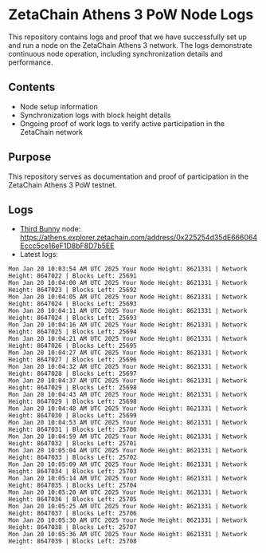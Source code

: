 # ZetaChain Athens 3 PoW Node Logs
This repository contains logs and proof that we have successfully set up and run a node on the ZetaChain Athens 3 network. The logs demonstrate continuous node operation, including synchronization details and performance.

## Contents
- Node setup information
- Synchronization logs with block height details
- Ongoing proof of work logs to verify active participation in the ZetaChain network

## Purpose
This repository serves as documentation and proof of participation in the ZetaChain Athens 3 PoW testnet.

## Logs

- [Third Bunny](https://thirdbunny.xyz/) node: https://athens.explorer.zetachain.com/address/0x225254d35dE666064Eccc5ce16eF1D8bF8D7b5EE
- Latest logs:
```
Mon Jan 20 10:03:54 AM UTC 2025 Your Node Height: 8621331 | Network Height: 8647022 | Blocks Left: 25691
Mon Jan 20 10:04:00 AM UTC 2025 Your Node Height: 8621331 | Network Height: 8647023 | Blocks Left: 25692
Mon Jan 20 10:04:05 AM UTC 2025 Your Node Height: 8621331 | Network Height: 8647024 | Blocks Left: 25693
Mon Jan 20 10:04:11 AM UTC 2025 Your Node Height: 8621331 | Network Height: 8647024 | Blocks Left: 25693
Mon Jan 20 10:04:16 AM UTC 2025 Your Node Height: 8621331 | Network Height: 8647025 | Blocks Left: 25694
Mon Jan 20 10:04:21 AM UTC 2025 Your Node Height: 8621331 | Network Height: 8647026 | Blocks Left: 25695
Mon Jan 20 10:04:27 AM UTC 2025 Your Node Height: 8621331 | Network Height: 8647027 | Blocks Left: 25696
Mon Jan 20 10:04:32 AM UTC 2025 Your Node Height: 8621331 | Network Height: 8647028 | Blocks Left: 25697
Mon Jan 20 10:04:37 AM UTC 2025 Your Node Height: 8621331 | Network Height: 8647029 | Blocks Left: 25698
Mon Jan 20 10:04:43 AM UTC 2025 Your Node Height: 8621331 | Network Height: 8647029 | Blocks Left: 25698
Mon Jan 20 10:04:48 AM UTC 2025 Your Node Height: 8621331 | Network Height: 8647030 | Blocks Left: 25699
Mon Jan 20 10:04:53 AM UTC 2025 Your Node Height: 8621331 | Network Height: 8647031 | Blocks Left: 25700
Mon Jan 20 10:04:59 AM UTC 2025 Your Node Height: 8621331 | Network Height: 8647032 | Blocks Left: 25701
Mon Jan 20 10:05:04 AM UTC 2025 Your Node Height: 8621331 | Network Height: 8647033 | Blocks Left: 25702
Mon Jan 20 10:05:09 AM UTC 2025 Your Node Height: 8621331 | Network Height: 8647034 | Blocks Left: 25703
Mon Jan 20 10:05:14 AM UTC 2025 Your Node Height: 8621331 | Network Height: 8647035 | Blocks Left: 25704
Mon Jan 20 10:05:20 AM UTC 2025 Your Node Height: 8621331 | Network Height: 8647036 | Blocks Left: 25705
Mon Jan 20 10:05:25 AM UTC 2025 Your Node Height: 8621331 | Network Height: 8647037 | Blocks Left: 25706
Mon Jan 20 10:05:30 AM UTC 2025 Your Node Height: 8621331 | Network Height: 8647038 | Blocks Left: 25707
Mon Jan 20 10:05:36 AM UTC 2025 Your Node Height: 8621331 | Network Height: 8647039 | Blocks Left: 25708
```
